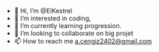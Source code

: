 - 👋 Hi, I’m @ElKestrel
- 👀 I’m interested in coding,
- 🌱 I’m currently learning progression.
- 💞️ I’m looking to collaborate on big projet
- 📫 How to reach me a.cengiz2402@gmail.com

<!---
ElKestrel/ElKestrel is a ✨ special ✨ repository because its `README.md` (this file) appears on your GitHub profile.
You can click the Preview link to take a look at your changes.
--->
